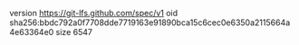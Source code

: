 version https://git-lfs.github.com/spec/v1
oid sha256:bbdc792a0f7708dde7719163e91890bca15c6cec0e6350a2115664a4e63364e0
size 6547
